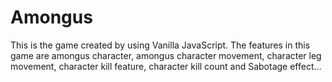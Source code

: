# Amongus
This is the game created by using Vanilla JavaScript. The features in this game are amongus character, amongus character movement, character leg movement, character kill feature, character kill count and Sabotage effect...
